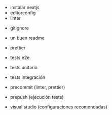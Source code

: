 + instalar nextjs
+ editorconfig
+ linter
- gitignore


- un buen readme
- prettier
- tests e2e
- tests unitario
- tests integración
- precommit (linter, prettier)
- prepush (ejecución tests)
- visual studio (configuraciones recomendadas)
